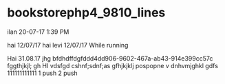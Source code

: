 # bookstorephp4_9810_lines

ilan 20-07-17 1:39 PM

hai 12/07/17
hai levi 12/07/17
While running

Hai 31.08.17
jhg
bfdhdffdgfddd4dd906-9602-467a-ab43-914e399cc57c
fggthjkjl;
gh
HI
vdsfgd
cshnf;sdnf;as
gfhjkjklj
pospopne
v dnhvmjghkl
gdfs
111111111111
1 push
2 push
